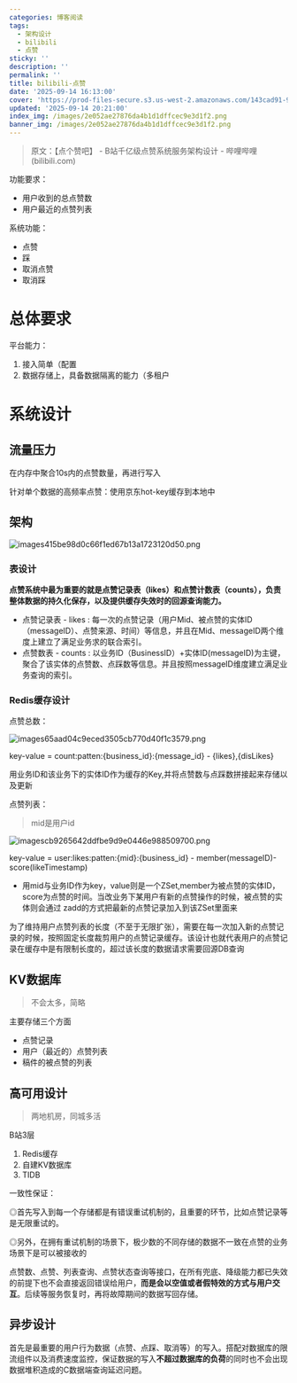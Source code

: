 ```yaml
---
categories: 博客阅读
tags:
  - 架构设计
  - bilibili
  - 点赞
sticky: ''
description: ''
permalink: ''
title: bilibili-点赞
date: '2025-09-14 16:13:00'
cover: 'https://prod-files-secure.s3.us-west-2.amazonaws.com/143cad91-961b-48b0-82dc-78fbb6eb5abe/ec123cdf-ca8b-4dc6-984d-4a52f31eb3f4/wallhaven-jx62x5.png?X-Amz-Algorithm=AWS4-HMAC-SHA256&X-Amz-Content-Sha256=UNSIGNED-PAYLOAD&X-Amz-Credential=ASIAZI2LB4666M52M2Q4%2F20250918%2Fus-west-2%2Fs3%2Faws4_request&X-Amz-Date=20250918T170047Z&X-Amz-Expires=3600&X-Amz-Security-Token=IQoJb3JpZ2luX2VjEEQaCXVzLXdlc3QtMiJHMEUCIBYAurxaZ78pPTNmeqbJI5FO3ZUmNR8FNd0M1kFN4WZjAiEAmoKt%2F0i6Rbl7cwJVqQH15M7COZoeGHFi2wsyhcJPrOgqiAQIvf%2F%2F%2F%2F%2F%2F%2F%2F%2F%2FARAAGgw2Mzc0MjMxODM4MDUiDEDDIP1x5nuqmqe4aCrcAx30llhPOvEloShbdLQxVXf8maBpUkmF52u8tDSWw%2FkN7SFVx0kxfs3FgVmQpwZLMVtPKuX4ZcfW6L%2FycGmr2%2FIq85hNcNdaVW7FS1%2B3bod4ufv4FbC3vwz6bcbZ9xDjf8Lra6wEw7VcbAfonm1Gq6F0SpwNI1vZ9rDCo7%2FSE5YHL%2BWiyHHCTdUwC1zz6sfClqKEq7DUxWde7pktG08lCirHgi8allA2TT%2BUwf29upqZ%2B7ASlQpijKR1SkZXwaPjRewdUIdLTm14vMuJ0VQR2sCOGpKBPiOZN5FKcZxtrWxOkbJb1LDc4y2i6%2F%2B8mHyk%2Fm%2BeWyw0kqH7l%2FT7Ru7JwwUlV54kfTvfi%2B4leMUr2COEZLpbKiB9KDEMySlJC9xmZMr5fSG%2BxPF9mTcN8OrozY3NYDCFea4FH4HL2XoTtbvk61XvhlTKR3mU9FqNx0uPwN7bHti1O4pblrKz2YYsmKaiGMc245cM64n4T%2Bxx32j7eL5gg0WJ01jUw1Jr%2Fwvpas4XBA4264CaZordFf%2BBPg58UiGbBonmIADXwmX1ByltWfzb0JRAYpbkQI2dviRbTidLbusTzhBEaXW4OKacPHOvuOspPw0elTYOHdM7a7hD4kTS4qrbckH1ui%2FyMNPcr8YGOqUBa7rinBfTio2HmgVilJYwXX1ekv4NwcH5HTr7SVTM5MdFbgOWqfp0drF9f8d2dO8qMQbI%2FRjFnvpQQNr6TQU8FQT2hJvAu1Xvfk3vjOyukx2DbmCBMddIvtxA3v1XOg03NIk%2FxDBnblgMqnCK35eAo3INU1pY89fMY7sR36TbfVtZgeYQGJ6ubbxnCPX749p%2Fr52hCpewqpKcwGoCmqmcX%2FIjOgAN&X-Amz-Signature=6c36638eba57fe2910cf0e480d4d1ba10c69e25f937f210b28de24edfeaf03e4&X-Amz-SignedHeaders=host&x-amz-checksum-mode=ENABLED&x-id=GetObject'
updated: '2025-09-14 20:21:00'
index_img: /images/2e052ae27876da4b1d1dffcec9e3d1f2.png
banner_img: /images/2e052ae27876da4b1d1dffcec9e3d1f2.png
---
```

> 原文：【点个赞吧】 - B站千亿级点赞系统服务架构设计 - 哔哩哔哩 (bilibili.com)

功能要求：

- 用户收到的总点赞数
- 用户最近的点赞列表

系统功能：

- 点赞
- 踩
- 取消点赞
- 取消踩

# 总体要求


平台能力：

1. 接入简单（配置
2. 数据存储上，具备数据隔离的能力（多租户

# 系统设计


## 流量压力


在内存中聚合10s内的点赞数量，再进行写入


针对单个数据的高频率点赞：使用京东hot-key缓存到本地中


## 架构


![images415be98d0c66f1ed67b13a1723120d50.png](/images/4dcb611d834ccbb16132b82f631e7288.png)


### 表设计


**点赞系统中最为重要的就是点赞记录表（likes）和点赞计数表（counts），负责整体数据的持久化保存，以及提供缓存失效时的回源查询能力。**

- 点赞记录表 - likes : 每一次的点赞记录（用户Mid、被点赞的实体ID（messageID）、点赞来源、时间）等信息，并且在Mid、messageID两个维度上建立了满足业务求的联合索引。
- 点赞数表 - counts : 以业务ID（BusinessID）+实体ID(messageID)为主键，聚合了该实体的点赞数、点踩数等信息。并且按照messageID维度建立满足业务查询的索引。

### Redis缓存设计


点赞总数：


![images65aad04c9eced3505cb770d40f1c3579.png](/images/8d7404034032ddf5bbc9330f7b99f605.png)


key-value = count:patten:{business_id}:{message_id} - {likes},{disLikes}


用业务ID和该业务下的实体ID作为缓存的Key,并将点赞数与点踩数拼接起来存储以及更新


点赞列表：

> mid是用户id

![imagescb9265642ddfbe9d9e0446e988509700.png](/images/47d860bd87f10c2101b205b8b271538d.png)


key-value = user:likes:patten:{mid}:{business_id} - member(messageID)-score(likeTimestamp)

- 用mid与业务ID作为key，value则是一个ZSet,member为被点赞的实体ID，score为点赞的时间。当改业务下某用户有新的点赞操作的时候，被点赞的实体则会通过 zadd的方式把最新的点赞记录加入到该ZSet里面来

为了维持用户点赞列表的长度（不至于无限扩张），需要在每一次加入新的点赞记录的时候，按照固定长度裁剪用户的点赞记录缓存。该设计也就代表用户的点赞记录在缓存中是有限制长度的，超过该长度的数据请求需要回源DB查询


## KV数据库

> 不会太多，简略

主要存储三个方面

- 点赞记录
- 用户（最近的）点赞列表
- 稿件的被点赞的列表

## 高可用设计

> 两地机房，同城多活

B站3层

1. Redis缓存
2. 自建KV数据库
3. TIDB

一致性保证：


◎首先写入到每一个存储都是有错误重试机制的，且重要的环节，比如点赞记录等是无限重试的。


◎另外，在拥有重试机制的场景下，极少数的不同存储的数据不一致在点赞的业务场景下是可以被接收的


点赞数、点赞、列表查询、点赞状态查询等接口，在所有兜底、降级能力都已失效的前提下也不会直接返回错误给用户，**而是会以空值或者假特效的方式与用户交互**。后续等服务恢复时，再将故障期间的数据写回存储。


## 异步设计


首先是最重要的用户行为数据（点赞、点踩、取消等）的写入。搭配对数据库的限流组件以及消费速度监控，保证数据的写入**不超过数据库的负荷**的同时也不会出现数据堆积造成的C数据端查询延迟问题。

